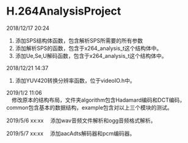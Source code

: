 # H.264AnalysisProject

2018/12/17  20:24
  1. 添加SPS结构体函数，包含解析SPS所需要的所有参数
  2. 添加解析SPS的函数，包含于x264_analysis_t这个结构体中。
  3. 添加Ue,Se,U解码函数，包含于x264_analysis_t这个结构体中。
  
2018/12/21  14:37
  1. 添加YUV420转换分辨率函数，位于videoIO.h中。
  
2019/1/2    11:06  
　修改原本的结构布局，文件夹algorithm包含Hadamard编码和DCT编码，common包含基本的数据结构，example包含对以上三个模块的测试。
 
2019/5/6    xx:xx
　添加wav音频文件解析和ogg音频格式解析。
  
2019/5/7    xx:xx
　添加aacAdts解码器和pcm编码器。
